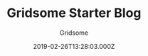 ---
title: Gridsome Starter Blog
github: https://github.com/gridsome/gridsome-starter-blog
demo: https://gridsome-starter-blog.netlify.app/
author: Gridsome
ssg:
  - Gridsome
cms:
  - Markdown
date: 2019-02-26T13:28:03.000Z
description: >-
  A simple, hackable & minimalistic starter for Gridsome that uses Markdown for
  content.
draft: false
publish_date: '2019-02-26T13:28:03Z'
update_date: '2019-09-30T19:23:45Z'
github_star: 379
github_fork: 219
---
